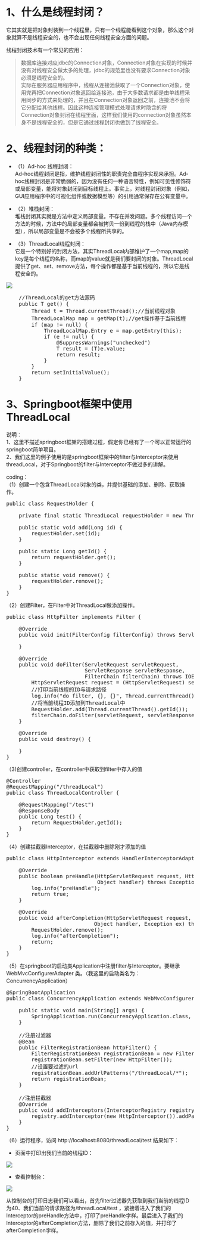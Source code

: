 # 1、什么是线程封闭？
它其实就是把对象封装到一个线程里，只有一个线程能看到这个对象，那么这个对象就算不是线程安全的，也不会出现任何线程安全方面的问题。

线程封闭技术有一个常见的应用：
> 数据库连接对应jdbc的Connection对象，Connection对象在实现的时候并没有对线程安全做太多的处理，jdbc的规范里也没有要求Connection对象必须是线程安全的。  
> 实际在服务器应用程序中，线程从连接池获取了一个Connection对象，使用完再把Connection对象返回给连接池，由于大多数请求都是由单线程采用同步的方式来处理的，并且在Connection对象返回之前，连接池不会将它分配给其他线程。因此这种连接管理模式处理请求时隐含的将Connection对象封闭在线程里面，这样我们使用的connection对象虽然本身不是线程安全的，但是它通过线程封闭也做到了线程安全。

# 2、线程封闭的种类：
- （1）Ad-hoc 线程封闭：  
Ad-hoc线程封闭是指，维护线程封闭性的职责完全由程序实现来承担。Ad-hoc线程封闭是非常脆弱的，因为没有任何一种语言特性，例如可见性修饰符或局部变量，能将对象封闭到目标线程上。事实上，对线程封闭对象（例如，GUI应用程序中的可视化组件或数据模型等）的引用通常保存在公有变量中。

- （2）堆栈封闭：  
堆栈封闭其实就是方法中定义局部变量。不存在并发问题。多个线程访问一个方法的时候，方法中的局部变量都会被拷贝一份到线程的栈中（Java内存模型），所以局部变量是不会被多个线程所共享的。

- （3）ThreadLocal线程封闭：  
它是一个特别好的封闭方法，其实ThreadLocal内部维护了一个map,map的key是每个线程的名称，而map的value就是我们要封闭的对象。ThreadLocal提供了get、set、remove方法，每个操作都是基于当前线程的，所以它是线程安全的。 

![](https://img-blog.csdn.net/20180411204833840?watermark/2/text/aHR0cHM6Ly9ibG9nLmNzZG4ubmV0L2plc29uam9rZQ==/font/5a6L5L2T/fontsize/400/fill/I0JBQkFCMA==/dissolve/70)

<pre>
    //ThreadLocal的get方法源码
    public T get() {
        Thread t = Thread.currentThread();//当前线程对象
        ThreadLocalMap map = getMap(t);//get操作基于当前线程
        if (map != null) {
            ThreadLocalMap.Entry e = map.getEntry(this);
            if (e != null) {
                @SuppressWarnings("unchecked")
                T result = (T)e.value;
                return result;
            }
        }
        return setInitialValue();
    }
</pre>

# 3、Springboot框架中使用ThreadLocal
说明：  
1、这里不描述springboot框架的搭建过程，假定你已经有了一个可以正常运行的springboot简单项目。  
2、我们这里的例子使用的是springboot框架中的filter与Interceptor来使用threadLocal，对于Springboot的filter与Interceptor不做过多的讲解。  

coding：  
（1）创建一个包含ThreadLocal对象的类，并提供基础的添加、删除、获取操作。

<pre>
public class RequestHolder {

    private final static ThreadLocal<Long> requestHolder = new ThreadLocal<>();

    public static void add(Long id) {
        requestHolder.set(id);
    }

    public static Long getId() {
        return requestHolder.get();
    }

    public static void remove() {
        requestHolder.remove();
    }
}
</pre>

（2）创建Filter，在Filter中对ThreadLocal做添加操作。

<pre>
public class HttpFilter implements Filter {

    @Override
    public void init(FilterConfig filterConfig) throws ServletException {

    }

    @Override
    public void doFilter(ServletRequest servletRequest,
                         ServletResponse servletResponse,
                         FilterChain filterChain) throws IOException, ServletException {
        HttpServletRequest request = (HttpServletRequest) servletRequest;
        //打印当前线程的ID与请求路径
        log.info("do filter, {}, {}", Thread.currentThread().getId(), request.getServletPath());
        //将当前线程ID添加到ThreadLocal中
        RequestHolder.add(Thread.currentThread().getId());
        filterChain.doFilter(servletRequest, servletResponse);
    }

    @Override
    public void destroy() {

    }
}
</pre>

（3)创建controller，在controller中获取到filter中存入的值

<pre>
@Controller
@RequestMapping("/threadLocal")
public class ThreadLocalController {

    @RequestMapping("/test")
    @ResponseBody
    public Long test() {
        return RequestHolder.getId();
    }
}
</pre>

（4）创建拦截器Interceptor，在拦截器中删除刚才添加的值

<pre>
public class HttpInterceptor extends HandlerInterceptorAdapter {

    @Override
    public boolean preHandle(HttpServletRequest request, HttpServletResponse response,
                             Object handler) throws Exception {
        log.info("preHandle");
        return true;
    }

    @Override
    public void afterCompletion(HttpServletRequest request, HttpServletResponse response, 
                            Object handler, Exception ex) throws Exception {
        RequestHolder.remove();
        log.info("afterCompletion");
        return;
    }
}
</pre>

（5）在springboot的启动类Application中注册filter与Interceptor。要继承WebMvcConfigurerAdapter 类。（我这里的启动类名为：ConcurrencyApplication）

<pre>
@SpringBootApplication
public class ConcurrencyApplication extends WebMvcConfigurerAdapter {

    public static void main(String[] args) {
        SpringApplication.run(ConcurrencyApplication.class, args);
    }

    //注册过滤器
    @Bean
    public FilterRegistrationBean httpFilter() {
        FilterRegistrationBean registrationBean = new FilterRegistrationBean();
        registrationBean.setFilter(new HttpFilter());
        //设置要过滤的url
        registrationBean.addUrlPatterns("/threadLocal/*");
        return registrationBean;
    }

    //注册拦截器
    @Override
    public void addInterceptors(InterceptorRegistry registry) {
        registry.addInterceptor(new HttpInterceptor()).addPathPatterns("/**");
    }
}
</pre>

（6）运行程序，访问 http://localhost:8080/threadLocal/test 结果如下：

- 页面中打印出我们当前的线程ID： 

![](https://img-blog.csdn.net/20180411203503274?watermark/2/text/aHR0cHM6Ly9ibG9nLmNzZG4ubmV0L2plc29uam9rZQ==/font/5a6L5L2T/fontsize/400/fill/I0JBQkFCMA==/dissolve/70)

- 查看控制台： 

![](https://img-blog.csdn.net/20180411203545536?watermark/2/text/aHR0cHM6Ly9ibG9nLmNzZG4ubmV0L2plc29uam9rZQ==/font/5a6L5L2T/fontsize/400/fill/I0JBQkFCMA==/dissolve/70)

从控制台的打印日志我们可以看出，首先filter过滤器先获取到我们当前的线程ID为40、我们当前的请求路径为/threadLocal/test ，紧接着进入了我们的Interceptor的preHandle方法中，打印了preHandle字样。最后进入了我们的Interceptor的afterCompletion方法，删除了我们之前存入的值，并打印了afterCompletion字样。
